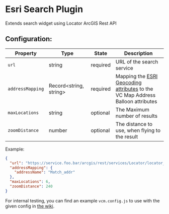 # Esri Search Plugin

Extends search widget using Locator ArcGIS Rest API

## Configuration:

| Property         | Type                   | State    | Description                                                                                                                                                                                  |
| ---------------- | ---------------------- | -------- | -------------------------------------------------------------------------------------------------------------------------------------------------------------------------------------------- |
| `url`            | string                 | required | URL of the search service                                                                                                                                                                    |
| `addressMapping` | Record<string, string> | required | Mapping the [ESRI Geocoding attributes](https://desktop.arcgis.com/en/arcmap/latest/manage-data/geocoding/geocoding-a-table-of-addresses-about.htm) to the VC Map Address Balloon attributes |
| `maxLocations`   | string                 | optional | The Maximum number of results                                                                                                                                                                |
| `zoomDistance`   | number                 | optional | The distance to use, when flying to the result                                                                                                                                               |

Example:

```json
{
  "url": "https://service.foo.bar/arcgis/rest/services/Locator/locator_foo/GeocodeServer",
  "addressMapping": {
    "addressName": "Match_addr"
  },
  "maxLocations": 6,
  "zoomDistance": 240
}
```

For internal testing, you can find an example `vcm.config.js` to use with the given config in [the wiki](https://gitlab.virtualcitysystems.de/vcsuite/npm/vcmap/search-esri/-/wikis/home).
